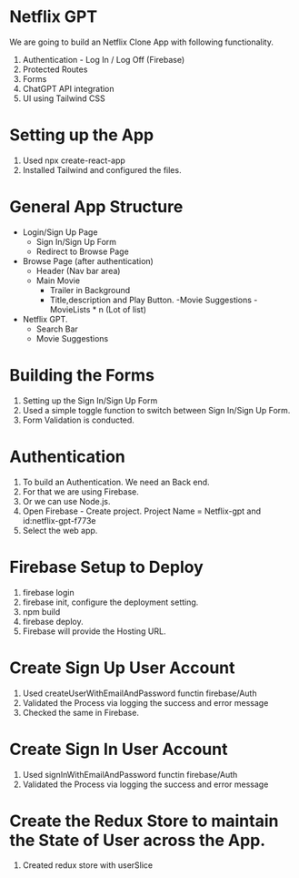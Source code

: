 # Netflix GPT
We are going to build an Netflix Clone App with following functionality.
1. Authentication - Log In / Log Off (Firebase)
2. Protected Routes
3. Forms
4. ChatGPT API integration
5. UI using Tailwind CSS

# Setting up the App
1. Used npx create-react-app
2. Installed Tailwind and configured the files.

# General App Structure
- Login/Sign Up Page
    - Sign In/Sign Up Form
    - Redirect to Browse Page
- Browse Page (after authentication)
    - Header (Nav bar area)
    - Main Movie
        - Trailer in Background
        - Title,description and Play Button.
        -Movie Suggestions
            -MovieLists * n (Lot of list)
- Netflix GPT.
    - Search Bar
    - Movie Suggestions

# Building the Forms
1. Setting up the Sign In/Sign Up Form
2. Used a simple toggle function to switch between Sign In/Sign Up Form.
3. Form Validation is conducted.

# Authentication

1. To build an Authentication. We need an Back end.
2. For that we are using Firebase.
3. Or we can use Node.js.
4. Open Firebase - Create project. Project Name = Netflix-gpt and id:netflix-gpt-f773e
5. Select the web app.

# Firebase Setup to Deploy
1. firebase login
2. firebase init, configure the deployment setting.
3. npm build
4. firebase deploy.
5. Firebase will provide the Hosting URL.

# Create Sign Up User Account
1. Used createUserWithEmailAndPassword functin firebase/Auth
2. Validated the Process via logging the success and error message
3. Checked the same in Firebase.

# Create Sign In User Account
1. Used signInWithEmailAndPassword functin firebase/Auth
2. Validated the Process via logging the success and error message

# Create the Redux Store to maintain the State of User across the App.
1. Created redux store with userSlice